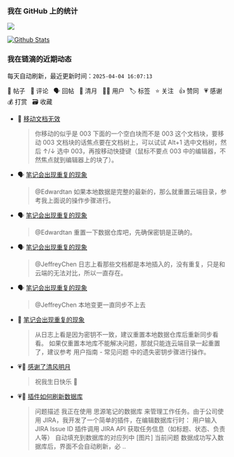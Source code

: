 
### 我在 GitHub 上的统计

<a title="Hits" target="_blank" href="https://github.com/88250/88250"><img src="https://hits.b3log.org/88250/88250.svg"></a>

[![Github Stats](https://github-readme-stats.vercel.app/api?username=88250&theme=tokyonight&show_icons=true)](https://github.com/88250)

<!--events start -->

### 我在链滴的近期动态

每天自动刷新，最近更新时间：`2025-04-04 16:07:13`

📝 帖子 &nbsp; 💬 评论 &nbsp; 🗣 回帖 &nbsp; 🌙 清月 &nbsp; 👨‍💻 用户 &nbsp; 🏷️ 标签 &nbsp; ⭐️ 关注 &nbsp; 👍 赞同 &nbsp; 💗 感谢 &nbsp; 💰 打赏 &nbsp; 🗃 收藏

* 💬 [移动文档无效](https://ld246.com/article/1743691051806/comment/1743691255982#comments)

  > 你移动的似乎是 003 下面的一个空白块而不是 003 这个文档块，要移动 003 文档块的话焦点要在文档树上，可以试试 Alt+1 选中文档树，然后 ↑/↓ 选中 003，再按移动快捷键（鼠标不要点 003 中的编辑器，不然焦点就到编辑器上的块了）。
* 🗣 [笔记会出现重复的现象](https://ld246.com/article/1743679385093/comment/1743688629889#comments)

  > @Edwardtan 如果本地数据是完整的最新的，那么就重置云端目录，参考我上面说的操作步骤进行。
* 🗣 [笔记会出现重复的现象](https://ld246.com/article/1743679385093/comment/1743688629889#comments)

  > @Edwardtan 重置一下数据仓库吧，先确保密钥是正确的。
* 🗣 [笔记会出现重复的现象](https://ld246.com/article/1743679385093/comment/1743688629889#comments)

  > @JeffreyChen 日志上看那些文档都是本地插入的，没有重复，只是和云端的无法对比，所以一直存在。
* 🗣 [笔记会出现重复的现象](https://ld246.com/article/1743679385093/comment/1743688629889#comments)

  > @JeffreyChen 本地变更一直同步不上去
* 💬 [笔记会出现重复的现象](https://ld246.com/article/1743679385093/comment/1743688629889#comments)

  > 从日志上看是因为密钥不一致，建议重置本地数据仓库后重新同步看看。 如果仅重置本地库不能解决问题，那就只能连云端目录一起重置了，建议参考 用户指南 - 常见问题 中的遗失密钥步骤进行操作。
* 💗🌙 [感谢了清风明月](https://ld246.com/member/JeffreyChen/breezemoons/1743438203511)

  > 祝我生日快乐 🎉
* 💗📝 [插件如何刷新数据库](https://ld246.com/article/1743473783419)

  > 问题描述 我正在使用 思源笔记的数据库 来管理工作任务。由于公司使用 JIRA，我开发了一个简单的插件，在编辑数据库行时： 用户输入 JIRA Issue ID 插件调用 JIRA API 获取任务信息（如标题、状态、负责人等） 自动填充到数据库的对应列中 [图片] 当前问题 数据成功写入数据库后，界面不会自动刷新，必 ..


<!--events end -->
